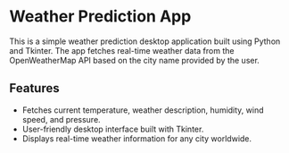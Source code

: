 # Weather Prediction App

This is a simple weather prediction desktop application built using Python and Tkinter. The app fetches real-time weather data from the OpenWeatherMap API based on the city name provided by the user.

## Features

- Fetches current temperature, weather description, humidity, wind speed, and pressure.
- User-friendly desktop interface built with Tkinter.
- Displays real-time weather information for any city worldwide.
